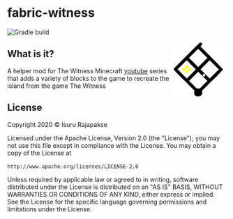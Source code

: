# fabric-witness
![Gradle build](https://github.com/xxfast/fabric-witness/workflows/Gradle%20build/badge.svg)

<img src="src/main/resources/assets/witness/icon.png" align="right">

## What is it?

A helper mod for The Witness Minecraft [youtube](https://www.youtube.com/watch?v=NtJE8jozI7U&list=PLgH8mtb5RMVNGH4sPxEjHp7FCWXt_txtF) series that adds a variety of blocks to the game to recreate the island from the game The Witness 

## License

Copyright 2020 © Isuru Rajapakse

Licensed under the Apache License, Version 2.0 (the "License");
you may not use this file except in compliance with the License.
You may obtain a copy of the License at

    http://www.apache.org/licenses/LICENSE-2.0

Unless required by applicable law or agreed to in writing, software
distributed under the License is distributed on an "AS IS" BASIS,
WITHOUT WARRANTIES OR CONDITIONS OF ANY KIND, either express or implied.
See the License for the specific language governing permissions and
limitations under the License.